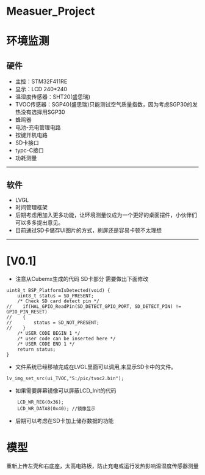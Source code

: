 # Measuer_Project

# 环境监测

## 硬件 ##
* 主控：STM32F411RE
* 显示：LCD 240*240
* 温湿度传感器：SHT20(盛思瑞)
* TVOC传感器：SGP40(盛思瑞)只能测试空气质量指数，因为考虑SGP30的发热没有选择用SGP30
* 蜂鸣器
* 电池-充电管理电路
* 按键开机电路
* SD卡接口
* typc-C接口
* 功耗测量
----
## 软件
* LVGL
* 时间管理框架
* 后期考虑用加入更多功能，让环境测量仪成为一个更好的桌面摆件，小伙伴们可以多多提出意见。
* 目前通过SD卡储存UI图片的方式，刷屏还是容易卡顿不太理想

----
# [V0.1]
* 注意从Cubemx生成的代码 SD卡部分 需要做出下面修改 
```
uint8_t	BSP_PlatformIsDetected(void) {
    uint8_t status = SD_PRESENT;
    /* Check SD card detect pin */
//    if(HAL_GPIO_ReadPin(SD_DETECT_GPIO_PORT, SD_DETECT_PIN) != GPIO_PIN_RESET)
//    {
//        status = SD_NOT_PRESENT;
//    }
    /* USER CODE BEGIN 1 */
    /* user code can be inserted here */
    /* USER CODE END 1 */
    return status;
}
```
* 文件系统已经移植完成在LVGL里面可以调用,来显示SD卡中的文件。
```
lv_img_set_src(ui_TVOC,"S:/pic/tvoc2.bin");
```
* 如果需要屏幕镜像可以屏蔽LCD_Init的代码
```
	LCD_WR_REG(0x36); 
	LCD_WR_DATA8(0x40); //镜像显示
```
* 后期可以考虑在SD卡加上储存数据的功能


# 模型

重新上传左壳和右底座，太高电路板，防止充电或运行发热影响温湿度传感器测量